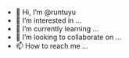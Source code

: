 - 👋 Hi, I’m @runtuyu
- 👀 I’m interested in ...
- 🌱 I’m currently learning ...
- 💞️ I’m looking to collaborate on ...
- 📫 How to reach me ...

<!---
runtuyu/runtuyu is a ✨ special ✨ repository because its `README.md` (this file) appears on your GitHub profile.
You can click the Preview link to take a look at your changes.
--->
